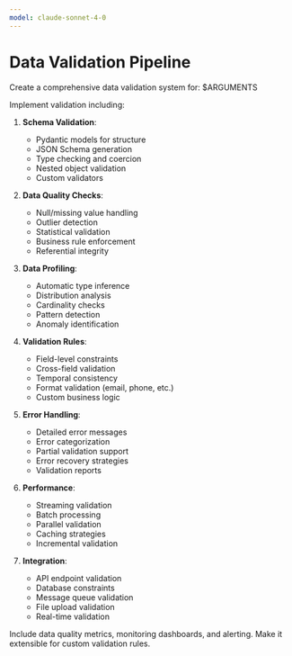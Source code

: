 ```yaml
---
model: claude-sonnet-4-0
---
```


# Data Validation Pipeline

Create a comprehensive data validation system for: $ARGUMENTS

Implement validation including:

1. **Schema Validation**:
   - Pydantic models for structure
   - JSON Schema generation
   - Type checking and coercion
   - Nested object validation
   - Custom validators

2. **Data Quality Checks**:
   - Null/missing value handling
   - Outlier detection
   - Statistical validation
   - Business rule enforcement
   - Referential integrity

3. **Data Profiling**:
   - Automatic type inference
   - Distribution analysis
   - Cardinality checks
   - Pattern detection
   - Anomaly identification

4. **Validation Rules**:
   - Field-level constraints
   - Cross-field validation
   - Temporal consistency
   - Format validation (email, phone, etc.)
   - Custom business logic

5. **Error Handling**:
   - Detailed error messages
   - Error categorization
   - Partial validation support
   - Error recovery strategies
   - Validation reports

6. **Performance**:
   - Streaming validation
   - Batch processing
   - Parallel validation
   - Caching strategies
   - Incremental validation

7. **Integration**:
   - API endpoint validation
   - Database constraints
   - Message queue validation
   - File upload validation
   - Real-time validation

Include data quality metrics, monitoring dashboards, and alerting. Make it extensible for custom validation rules.
